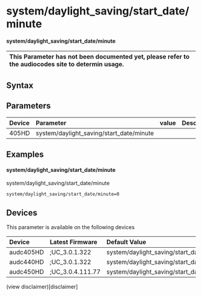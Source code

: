 ﻿---
description: system/daylight_saving/start_date/minute
search: false
---

# system/daylight_saving/start_date/minute

#### system/daylight_saving/start_date/minute


| This Parameter has not been documented yet, please refer to the audiocodes site to determin usage.  | 
| :--- |

## Syntax

## Parameters
|Device|Parameter|value|Description|
|:---|:---|:---|:---|
| 405HD | system/daylight_saving/start_date/minute |  |  |

## Examples
#### system/daylight_saving/start_date/minute

system/daylight_saving/start_date/minute

```
system/daylight_saving/start_date/minute=0
```

## Devices
This parameter is available on the following devices

| Device | Latest Firmware | Default Value |
|:---|:---|:---|
| audc405HD | ;UC_3.0.1.322 | system/daylight_saving/start_date/minute=0 
| audc440HD | ;UC_3.0.1.322 | system/daylight_saving/start_date/minute=0 
| audc450HD | ;UC_3.0.4.111.77 | system/daylight_saving/start_date/minute=0 

(view disclaimer)[disclaimer]
